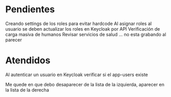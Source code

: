 # Pendientes
Creando settings de los roles para evitar hardcode
Al asignar roles al usuario se deben actualizar los roles en Keycloak por API 
Verificación de carga masiva de humanos
Revisar servicios de salud ... no esta grabando al parecer

# Atendidos
Al autenticar un usuario en Keycloak verificar si el app-users existe

Me quede en que debo desaparecer de la lista de la izquierda, aparecer en la lista de la derecha 
